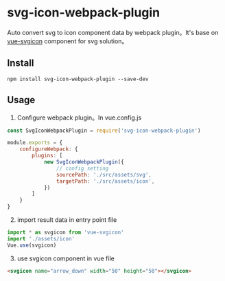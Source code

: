 # svg-icon-webpack-plugin

Auto convert svg to icon component data by webpack plugin。It's base on [vue-svgicon](https://github.com/MMF-FE/vue-svgicon) component for svg solution。

## Install

``` shell
npm install svg-icon-webpack-plugin --save-dev
```

## Usage

1. Configure webpack plugin。In vue.config.js
``` js
const SvgIconWebpackPlugin = require('svg-icon-webpack-plugin')

module.exports = {
    configureWebpack: {
        plugins: [
            new SvgIconWebpackPlugin({
                // config setting
                sourcePath: './src/assets/svg',
                targetPath: './src/assets/icon',
            })
        ]
    }
}
```

2. import result data in entry point file
``` js
import * as svgicon from 'vue-svgicon'
import './assets/icon'
Vue.use(svgicon)
```

3. use svgicon component in vue file
``` html
<svgicon name="arrow_down" width="50" height="50"></svgicon>
```
